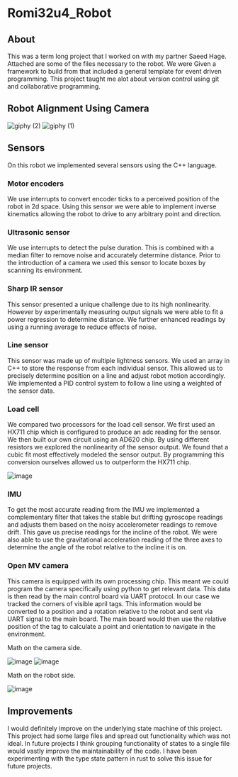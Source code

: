 # Romi32u4_Robot
## About
This was a term long project that I worked on with my partner Saeed Hage. Attached are some of the files necessary to the robot. We were Given a framework to build from that included a general template for event driven programming. This project taught me alot about version control using git and collaborative programming.

## Robot Alignment Using Camera
![giphy (2)](https://github.com/user-attachments/assets/0e416bc5-1e19-4ad1-bb14-6e7857c9ddda)
![giphy (1)](https://github.com/user-attachments/assets/1df4eb0c-df65-4fd4-9e91-22534bda6871)

## Sensors
On this robot we implemented several sensors using the C++ language. 
### Motor encoders 
We use interrupts to convert encoder ticks to a perceived position of the robot in 2d space. Using this sensor we were able to implement inverse kinematics allowing the robot to drive to any arbitrary point and direction. 
### Ultrasonic sensor 
We use interrupts to detect the pulse duration. This is combined with a median filter to remove noise and accurately determine distance. Prior to the introduction of a camera we used this sensor to locate boxes by scanning its environment. 
### Sharp IR sensor
This sensor presented a unique challenge due to its high nonlinearity. However by experimentally measuring output signals we were able to fit a power regression to determine distance. We further enhanced readings by using a running average to reduce effects of noise. 
### Line sensor
This sensor was made up of multiple lightness sensors. We used an array in C++ to store the response from each individual sensor. This allowed us to precisely determine position on a line and adjust robot motion accordingly. We implemented a PID control system to follow a line using a weighted of the sensor data. 
### Load cell
We compared two processors for the load cell sensor. We first used an HX711 chip which is configured to produce an adc reading for the sensor. We then built our own circuit using an AD620 chip. By using different resistors we explored the nonlinearity of the sensor output. We found that a cubic fit most effectively modeled the sensor output. By programming this conversion ourselves allowed us to outperform the HX711 chip. 

![image](https://github.com/user-attachments/assets/e771f976-4426-4d62-b101-f4c1508bc445)
### IMU
To get the most accurate reading from the IMU we implemented a complementary filter that takes the stable but drifting gyroscope readings and adjusts them based on the noisy accelerometer readings to remove drift. This gave us precise readings for the incline of the robot. We were also able to use the gravitational acceleration reading of the three axes to determine the angle of the robot relative to the incline it is on. 
### Open MV camera
This camera is equipped with its own processing chip. This meant we could program the camera specifically using python to get relevant data. This data is then read by the main control board via UART protocol. In our case we tracked the corners of visible april tags. This information would be converted to a position and a rotation relative to the robot and sent via UART signal to the main board. The main board would then use the relative position of the tag to calculate a point and orientation to navigate in the environment.

Math on the camera side.

![image](https://github.com/user-attachments/assets/e3774bbd-19de-4ae9-8a40-eaa0d5796b9f)
![image](https://github.com/user-attachments/assets/ef0bf3a6-9f4c-4ac2-9ebd-c9d8dd9231db)

Math on the robot side.

![image](https://github.com/user-attachments/assets/31f9a8d2-5879-4103-9016-3cd2993424e0)

## Improvements 
I would definitely improve on the underlying state machine of this project. This project had some large files and spread out functionality which was not ideal. In future projects I think grouping functionality of states to a single file would vastly improve the maintainability of the code. I have been experimenting with the type state pattern in rust to solve this issue for future projects.
